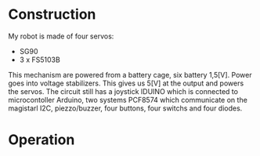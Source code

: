 # Construction
My robot is made of four servos: 
  - SG90
  - 3 x FS5103B
  
This mechanism are powered from a battery cage, six battery 1,5[V]. Power goes into voltage stabilizers. This gives us 5[V] at the output and powers the servos. The circuit still has a joystick IDUINO which is connected to microcontoller Arduino, two systems PCF8574 which communicate on the magistarl I2C, piezzo/buzzer, four buttons, four switchs and four diodes. 
# Operation
